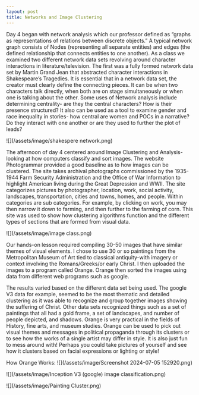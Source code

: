 ```yaml
---
layout: post
title: Networks and Image Clustering
---
```

Day 4 began with network analysis which our professor defined as  “graphs as representations of relations between discrete objects.” A typical network graph consists of Nodes (representing all separate entities) and edges (the defined relationship that connects entities to one another). As a class we examined two different network data sets revolving around character interactions in literature/television. The first was a fully formed network data set by Martin Grand Jean that abstracted character interactions in Shakespeare’s Tragedies. It is essential that in a network data set, the creator must clearly define the connecting pieces. It can be when two characters talk directly, when both are on stage simultaneously or when one is talking about the other. Some uses of Network analysis include determining centrality- are they the central characters? How is their presence structured? It also can be used as a tool to examine gender and race inequality in stories- how central are women and POCs in a narrative? Do they interact with one another or are they used to further the plot of leads?

![](/assets/image/shakespere network.png)

The afternoon of day 4 centered around Image Clustering and Analysis- looking at how computers classify and sort images. The website Photogrammar provided a good baseline as to how images can be clustered. The site takes archival photographs commissioned by the 1935- 1944 Farm Security Administration and the Office of War Information to highlight American living during the Great Depression and WWII. The site categorizes pictures by photographer, location, work, social activity, landscapes, transportation, cities and towns, homes, and people. Within categories are sub categories. For example, by clicking on work, you may then narrow it down to farming, and then further to the farming of corn. This site was used to show how clustering algorithms function and the different types of sections that are formed from visual data. 

![](/assets/image/image class.png)


Our hands-on lesson required compiling 30-50 images that have similar themes of visual elements. I chose to use 30 or so paintings from the Metropolitan Museum of Art tied to classical antiquity-with imagery or context involving the Romans/Greeks/or early Christ. I then uploaded the images to a program called Orange. Orange then sorted the images using data from different web programs such as google. 

The results varied based on the different data set being used. The google V3 data for example, seemed to be the most thematic and detailed clustering as it was able to recognize and group together images showing the suffering of Christ. Other data sets recognized things such as a set of paintings that all had a gold frame, a set of landscapes, and number of people depicted, and shadows. Orange is very practical in the fields of History, fine arts, and museum studies. Orange can be used to pick out visual themes and messages in political propaganda through its clusters or to see how the works of a single artist may differ in style. It is also just fun to mess around with! Perhaps you could take pictures of yourself and see how it clusters based on facial expressions or lighting or style! 

How Orange Works: 
![](/assets/image/Screenshot 2024-07-05 152920.png)

![](/assets/image/Inception V3 (google) image classification.png)


![](/assets/image/Painting Cluster.png)

